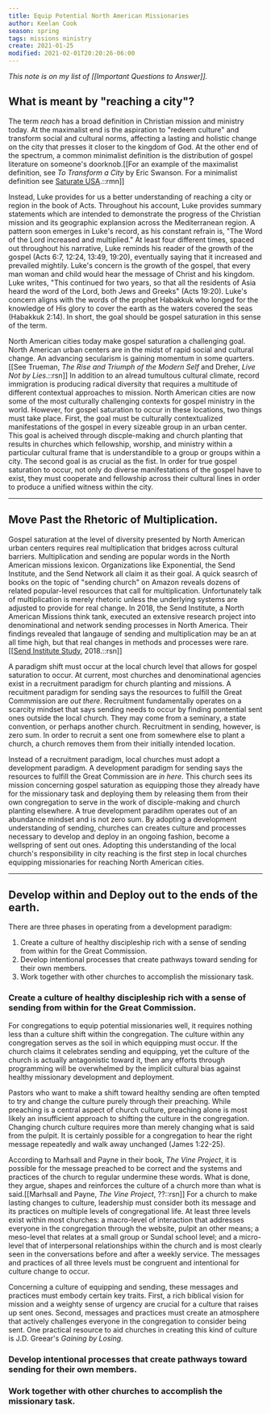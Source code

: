 ```yaml
---
title: Equip Potential North American Missionaries
author: Keelan Cook
season: spring
tags: missions ministry
create: 2021-01-25
modified: 2021-02-01T20:20:26-06:00
---
```


*This note is on my list of [[Important Questions to Answer]].*
## What is meant by "reaching a city"?
The term *reach* has a broad definition in Christian mission and ministry today. At the maximalist end is the aspiration to "redeem culture" and transform social and cultural norms, affecting a lasting and holistic change on the city that presses it closer to the kingdom of God. At the other end of the spectrum, a common minimalist definition is the distribution of gospel literature on someone's doorknob.[[For an example of the maximalist definition, see *To Transform a City* by Eric Swanson. For a minimalist definition see [Saturate USA](https://www.saturateusa.org/what-is-saturate-usa/).::rmn]]

Instead, Luke provides for us a better understanding of reaching a city or region in the book of Acts. Throughout his account, Luke provides summary statements which are intended to demonstrate the progress of the Christian mission and its geographic explansion across the Mediterranean region. A pattern soon emerges in Luke's record, as his constant refrain is, "The Word of the Lord increased and multiplied." At least four different times, spaced out throughout his narrative, Luke reminds his reader of the growth of the gospel (Acts 6:7, 12:24, 13:49, 19:20), eventually saying that it increased and prevailed mightily. Luke's concern is the growth of the gospel, that every man woman and child would hear the message of Christ and his kingdom. Luke writes, "This continued for two years, so that all the residents of Asia heard the word of the Lord, both Jews and Greeks" (Acts 19:20). Luke's concern aligns with the words of the prophet Habakkuk who longed for the knowledge of His glory to cover the earth as the waters covered the seas (Habakkuk 2:14). In short, the goal should be gospel saturation in this sense of the term.

North American cities today make gospel saturation a challenging goal. North American urban centers are in the midst of rapid social and cultural change. An advancing secularism is gaining momentum in some quarters.[[See Trueman, *The Rise and Triumph of the Modern Self* and Dreher, *Live Not by Lies*.::rsn]] In addition to an alread tumultous cultural climate, record immigration is producing radical diversity that requires a multitude of different contextual approaches to mission. North American cities are now some of the most culturally challenging contexts for gospel ministry in the world. However, for gospel saturation to occur in these locations, two things must take place. First, the goal must be culturally contextualized manifestations of the gospel in every sizeable group in an urban center. This goal is acheived through discple-making and church planting that results in churches which fellowship, worship, and ministry within a particular cultural frame that is understandible to a group or groups within a city. The second goal is as crucial as the fist. In order for true gospel saturation to occur, not only do diverse manifestations of the gospel have to exist, they must cooperate and fellowship across their cultural lines in order to produce a unified witness within the city.

---

## Move Past the Rhetoric of Multiplication.
Gospel saturation at the level of diversity presented by North American urban centers requires real multiplication that bridges across cultural barriers. Multiplication and sending are popular words in the North American missions lexicon. Organizations like Exponential, the Send Institute, and the Send Network all claim it as their goal. A quick seasrch of books on the topic of "sending church" on Amazon reveals dozens of related popular-level resources that call for multiplication. Unfortunately talk of multiplication is merely rhetoric unless the underlying systems are adjusted to provide for real change. In 2018, the Send Institute, a North American Missions think tank, executed an extensive research project into denominational and network sending processes in North America. Their findings revealed that langauge of sending and multiplication may be an at all time high, but that real changes in methods and processes were rare.[[[Send Institute Study](https://www.sendinstitute.org/church-planting-networks-focusing-multiplying-churches/), 2018.::rsn]] 

A paradigm shift must occur at the local church level that allows for gospel saturation to occur. At current, most churches and denominational agencies exist in a recruitment paradigm for church planting and missions. A recuitment paradigm for sending says the resources to fulfill the Great Commmission are *out there*. Recruitment fundamentally operates on a scarcity mindset that says sending needs to occur by finding pontential sent ones outside the local church. They may come from a seminary, a state convention, or perhaps another church. Recruitment in sending, however, is zero sum. In order to recruit a sent one from somewhere else to plant a church, a church removes them from their initially intended location.

Instead of a recruitment paradigm, local churches must adopt a development paradigm. A development paradigm for sending says the resources to fulfill the Great Commission are *in here*. This church sees its mission concerning gospel saturation as equipping those they already have for the missionary task and deploying them by releasing them from their own congregation to serve in the work of disciple-making and church planting elsewhere. A true development paradihm operates out of an abundance mindset and is not zero sum. By adopting a development understanding of sending, churches can creates culture and processes necessary to develop and deploy in an ongoing fashion, become a wellspring of sent out ones. Adopting this understanding of the local church's responsibility in city reaching is the first step in local churches equipping missionaries for reaching North American cities.

---

## Develop within and Deploy out to the ends of the earth.

There are three phases in operating from a development paradigm:
1. Create a culture of healthy discipleship rich with a sense of sending from within for the Great Commission.
2. Develop intentional processes that create pathways toward sending for their own members.
3. Work together with other churches to accomplish the missionary task.

### Create a culture of healthy discipleship rich with a sense of sending from within for the Great Commission.
For congregations to equip potential missionaries well, it requires nothing less than a culture shift within the congregation. The culture within any congregation serves as the soil in which equipping must occur. If the church claims it celebrates sending and equipping, yet the culture of the church is actually antagonistic toward it, then any efforts through programming will be overwhelmed by the implicit cultural bias against healthy missionary development and deployment.

Pastors who want to make a shift toward healthy sending are often tempted to try and change the culture purely through their preaching. While preaching is a central aspect of church culture, preaching alone is most likely an insufficient approach to shifting the culture in the congregation. Changing church culture requires more than merely changing what is said from the pulpit. It is certainly possible for a congregation to hear the right message repeatedly and walk away unchanged (James 1:22-25).

According to Marhsall and Payne in their book, *The Vine Project*, it is possible for the message preached to be correct and the systems and practices of the church to regular undermine these words. What is done, they argue, shapes and reinforces the culture of a church more than what is said.[[Marhsall and Payne, *The Vine Project*, ??::rsn]]  For a church to make lasting changes to culture, leadership must consider both its message and its practices on multiple levels of congregational life. At least three levels exist within most churches: a macro-level of interaction that addresses everyone in the congregation through the website, pulpit an other means; a meso-level that relates at a small group or Sundal school level; and a micro-level that of interpersonal relationships within the church and is most clearly seen in the conversations before and after a weekly service. The messages and practices of all three levels must be congruent and intentional for culture change to occur.

Concerning a culture of equipping and sending, these messages and practices must embody certain key traits. First, a rich biblical vision for mission and a weighty sense of urgency are crucial for a culture that raises up sent ones. Second, messages and practices must create an atmosphere that actively challenges everyone in the congregation to consider being sent. One practical resource to aid churches in creating this kind of culture is J.D. Greear's *Gaining by Losing*.

### Develop intentional processes that create pathways toward sending for their own members.


### Work together with other churches to accomplish the missionary task.